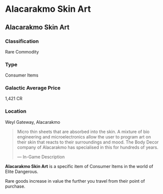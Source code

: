 # Alacarakmo Skin Art
## Alacarakmo Skin Art

### Classification

Rare Commodity

### Type

Consumer Items

### Galactic Average Price

1,421 CR

### Location

Weyl Gateway, Alacarakmo

> 
> 
> Micro thin sheets that are absorbed into the skin. A mixture of bio engineering and microelectronics allow the user to program art on their skin that reacts to their surroundings and mood. The Body Decor company of Alacarakmo has specialised in this for hundreds of years.
> 
> 
> — In-Game Description
> 

**Alacarakmo Skin Art** is a specific item of Consumer Items in the world of Elite Dangerous.

Rare goods increase in value the further you travel from their point of purchase.